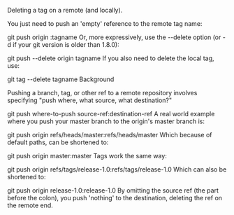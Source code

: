 Deleting a tag on a remote (and locally).


You just need to push an 'empty' reference to the remote tag name:

git push origin :tagname
Or, more expressively, use the --delete option (or -d if your git version is older than 1.8.0):

git push --delete origin tagname
If you also need to delete the local tag, use:

git tag --delete tagname
Background

Pushing a branch, tag, or other ref to a remote repository involves specifying "push where, what source, what destination?"

git push where-to-push source-ref:destination-ref
A real world example where you push your master branch to the origin's master branch is:

git push origin refs/heads/master:refs/heads/master
Which because of default paths, can be shortened to:

git push origin master:master
Tags work the same way:

git push origin refs/tags/release-1.0:refs/tags/release-1.0
Which can also be shortened to:

git push origin release-1.0:release-1.0
By omitting the source ref (the part before the colon), you push 'nothing' to the destination, deleting the ref on the remote end.

